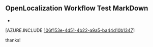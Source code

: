 ## OpenLocalization Workflow Test MarkDown
* 

[AZURE.INCLUDE [106f153e-4d51-4b22-a9a5-ba44d10b1347](calleeMd1.md)]

 
thanks!
